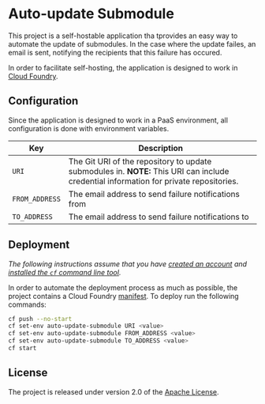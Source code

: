 # Auto-update Submodule
This project is a self-hostable application tha tprovides an easy way to automate the update of submodules.  In the case where the update failes, an email is sent, notifying the recipients that this failure has occured.

In order to facilitate self-hosting, the application is designed to work in [Cloud Foundry][].


## Configuration
Since the application is designed to work in a PaaS environment, all configuration is done with environment variables.

| Key | Description
| --- | -----------
| `URI` | The Git URI of the repository to update submodules in.  **NOTE:** This URI can include credential information for private repositories.
| `FROM_ADDRESS` | The email address to send failure notifications from
| `TO_ADDRESS` | The email address to send failure notifications to


## Deployment
_The following instructions assume that you have [created an account][cloud-foundry-account] and [installed the `cf` command line tool][]._

In order to automate the deployment process as much as possible, the project contains a Cloud Foundry [manifest][].  To deploy run the following commands:

```bash
cf push --no-start
cf set-env auto-update-submodule URI <value>
cf set-env auto-update-submodule FROM_ADDRESS <value>
cf set-env auto-update-submodule TO_ADDRESS <value>
cf start
```


## License
The project is released under version 2.0 of the [Apache License][].

[Apache License]: http://www.apache.org/licenses/LICENSE-2.0
[Cloud Foundry]: http://run.pivotal.io
[cloud-foundry-account]: http://docs.cloudfoundry.com/docs/dotcom/getting-started.html#signup
[installed the `cf` command line tool]: http://docs.cloudfoundry.com/docs/dotcom/getting-started.html#install-cf
[manifest]: manifest.yml
